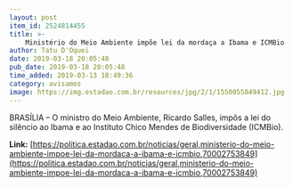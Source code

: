 ```yaml
---
layout: post
item_id: 2524814455
title: >-
    Ministério do Meio Ambiente impõe lei da mordaça a Ibama e ICMBio
author: Tatu D'Oquei
date: 2019-03-18 20:05:48
pub_date: 2019-03-18 20:05:48
time_added: 2019-03-13 18:49:36
category: avisamos
image: https://img.estadao.com.br/resources/jpg/2/1/1550055849412.jpg
---
```


BRASÍLIA – O ministro do Meio Ambiente, Ricardo Salles, impôs a lei do silêncio ao Ibama e ao Instituto Chico Mendes de Biodiversidade (ICMBio).

**Link:** [https://politica.estadao.com.br/noticias/geral,ministerio-do-meio-ambiente-impoe-lei-da-mordaca-a-ibama-e-icmbio,70002753849](https://politica.estadao.com.br/noticias/geral,ministerio-do-meio-ambiente-impoe-lei-da-mordaca-a-ibama-e-icmbio,70002753849)

